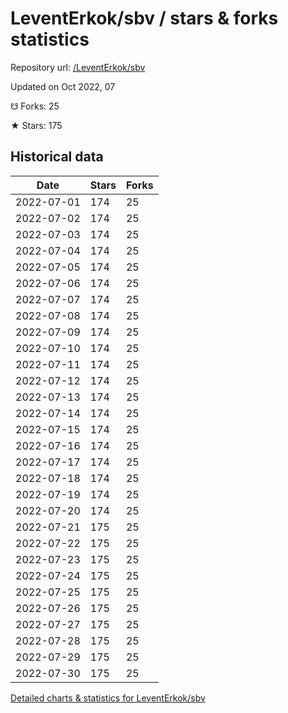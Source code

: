 # LeventErkok/sbv / stars & forks statistics

Repository url: [/LeventErkok/sbv](https://github.com/LeventErkok/sbv)

Updated on Oct 2022, 07

☋ Forks: 25

★ Stars: 175

## Historical data
| Date | Stars | Forks |
|------|-------|-------|
| 2022-07-01 | 174 | 25 | 
| 2022-07-02 | 174 | 25 | 
| 2022-07-03 | 174 | 25 | 
| 2022-07-04 | 174 | 25 | 
| 2022-07-05 | 174 | 25 | 
| 2022-07-06 | 174 | 25 | 
| 2022-07-07 | 174 | 25 | 
| 2022-07-08 | 174 | 25 | 
| 2022-07-09 | 174 | 25 | 
| 2022-07-10 | 174 | 25 | 
| 2022-07-11 | 174 | 25 | 
| 2022-07-12 | 174 | 25 | 
| 2022-07-13 | 174 | 25 | 
| 2022-07-14 | 174 | 25 | 
| 2022-07-15 | 174 | 25 | 
| 2022-07-16 | 174 | 25 | 
| 2022-07-17 | 174 | 25 | 
| 2022-07-18 | 174 | 25 | 
| 2022-07-19 | 174 | 25 | 
| 2022-07-20 | 174 | 25 | 
| 2022-07-21 | 175 | 25 | 
| 2022-07-22 | 175 | 25 | 
| 2022-07-23 | 175 | 25 | 
| 2022-07-24 | 175 | 25 | 
| 2022-07-25 | 175 | 25 | 
| 2022-07-26 | 175 | 25 | 
| 2022-07-27 | 175 | 25 | 
| 2022-07-28 | 175 | 25 | 
| 2022-07-29 | 175 | 25 | 
| 2022-07-30 | 175 | 25 | 


[Detailed charts & statistics for LeventErkok/sbv](https://reviewgithub.com/rep/LeventErkok/sbv)
